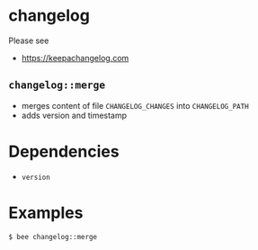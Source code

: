 changelog
=========
Please see
- https://keepachangelog.com

`changelog::merge`
------------------
- merges content of file `CHANGELOG_CHANGES` into `CHANGELOG_PATH`
- adds version and timestamp


Dependencies
============
- `version`


Examples
========
```
$ bee changelog::merge
```

